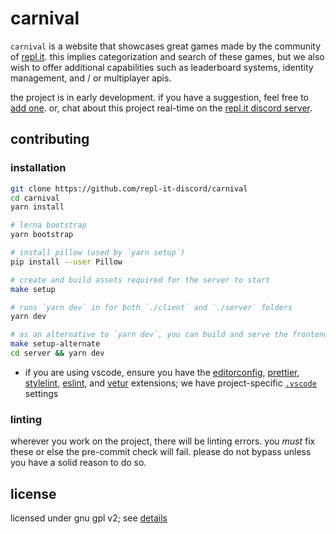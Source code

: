 # carnival

`carnival` is a website that showcases great games made by the community of [repl.it](https://repl.it). this implies categorization and search of these games, but we also wish to offer additional capabilities such as leaderboard systems, identity management, and / or multiplayer apis.

the project is in early development. if you have a suggestion, feel free to [add one](https://github.com/repl-it-discord/carnival/issues/2). or, chat about this project real-time on the [repl.it discord server](https://repl.it/discord).

## contributing

### installation

```bash
git clone https://github.com/repl-it-discord/carnival
cd carnival
yarn install

# lerna bootstrap
yarn bootstrap

# install pillow (used by `yarn setup`)
pip install --user Pillow

# create and build assets required for the server to start
make setup

# runs `yarn dev` in for both `./client` and `./server` folders
yarn dev

# as an alternative to `yarn dev`, you can build and serve the frontend statically. only do this if you are not yourself making code changes to the client and you want to save on system resources.
make setup-alternate
cd server && yarn dev
```

- if you are using vscode, ensure you have the [editorconfig](https://marketplace.visualstudio.com/items?itemName=EditorConfig.EditorConfig), [prettier](https://marketplace.visualstudio.com/items?itemName=esbenp.prettier-vscode), [stylelint](https://github.com/shinnn/vscode-stylelint), [eslint](https://marketplace.visualstudio.com/items?itemName=dbaeumer.vscode-eslint), and [vetur](https://marketplace.visualstudio.com/items?itemName=octref.vetur) extensions; we have project-specific [`.vscode`](./.vscode/settings.json) settings

### linting

wherever you work on the project, there will be linting errors. you *must* fix these or else the pre-commit check will fail. please do not bypass unless you have a solid reason to do so.

## license

licensed under gnu gpl v2; see [details](https://github.com/repl-it-discord/carnival/wiki)
